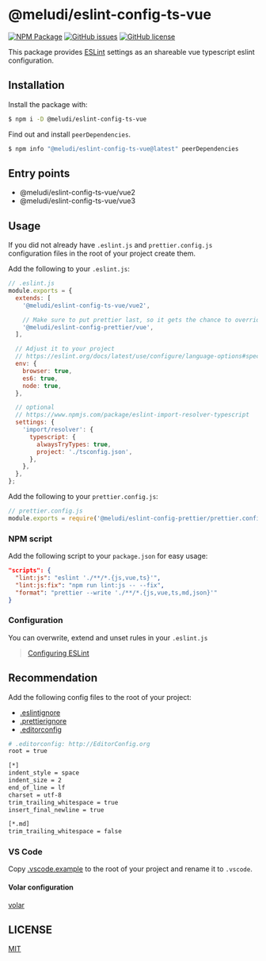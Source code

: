# @meludi/eslint-config-ts-vue

[![NPM Package][eslint-config-ts-vue-npm-badge]][eslint-config-ts-vue-npm-badge]
[![GitHub issues][eslint-config-ts-vue-issues-badge]][eslint-config-ts-vue-issues-link]
[![GitHub license][eslint-config-license-badge]][eslint-config-license-link]

This package provides [ESLint](https://eslint.org/) settings as an shareable vue typescript eslint configuration.

## Installation

Install the package with:

```sh
$ npm i -D @meludi/eslint-config-ts-vue

```

Find out and install `peerDependencies`.

```sh
$ npm info "@meludi/eslint-config-ts-vue@latest" peerDependencies
```

## Entry points

- @meludi/eslint-config-ts-vue/vue2
- @meludi/eslint-config-ts-vue/vue3

## Usage

If you did not already have `.eslint.js` and `prettier.config.js` configuration files in the root of your project create them.

Add the following to your `.eslint.js`:

```js
// .eslint.js
module.exports = {
  extends: [
    '@meludi/eslint-config-ts-vue/vue2',

    // Make sure to put prettier last, so it gets the chance to override other configs.
    '@meludi/eslint-config-prettier/vue',
  ],

  // Adjust it to your project
  // https://eslint.org/docs/latest/use/configure/language-options#specifying-environments
  env: {
    browser: true,
    es6: true,
    node: true,
  },

  // optional
  // https://www.npmjs.com/package/eslint-import-resolver-typescript
  settings: {
    'import/resolver': {
      typescript: {
        alwaysTryTypes: true,
        project: './tsconfig.json',
      },
    },
  },
};
```

Add the following to your `prettier.config.js`:

```js
// prettier.config.js
module.exports = require('@meludi/eslint-config-prettier/prettier.config');
```

### NPM script

Add the following script to your `package.json` for easy usage:

```json
"scripts": {
  "lint:js": "eslint './**/*.{js,vue,ts}'",
  "lint:js:fix": "npm run lint:js -- --fix",
  "format": "prettier --write './**/*.{js,vue,ts,md,json}'"
}
```

### Configuration

You can overwrite, extend and unset rules in your `.eslint.js`

> [Configuring ESLint](https://eslint.org/docs/user-guide/configuring)

## Recommendation

Add the following config files to the root of your project:

- [.eslintignore](https://eslint.org/docs/latest/use/configure/ignore)
- [.prettierignore](https://prettier.io/docs/en/ignore.html)
- [.editorconfig](https://editorconfig.org/)

```sh
# .editorconfig: http://EditorConfig.org
root = true

[*]
indent_style = space
indent_size = 2
end_of_line = lf
charset = utf-8
trim_trailing_whitespace = true
insert_final_newline = true

[*.md]
trim_trailing_whitespace = false
```

### VS Code

Copy [.vscode.example](https://github.com/meludi/eslint-config/tree/master/packages/eslint-config-ts-vue/.vscode.example) to the root of your project and rename it to `.vscode`.

#### Volar configuration

[volar](https://marketplace.visualstudio.com/items?itemName=Vue.volar)

## LICENSE

[MIT](LICENSE)

[eslint-config-license-badge]: https://img.shields.io/github/license/meludi/eslint-config
[eslint-config-license-link]: https://github.com/meludi/eslint-config/blob/main/LICENSE
[eslint-config-ts-vue-npm-badge]: https://img.shields.io/npm/v/@meludi/eslint-config-ts-vue.svg
[eslint-config-ts-vue-npm-link]: https://www.npmjs.com/package/@meludi/eslint-config-ts-vue
[eslint-config-ts-vue-issues-badge]: https://img.shields.io/github/issues/meludi/stylelint-config/package:%20eslint-config-ts-vue?label=issues
[eslint-config-ts-vue-issues-link]: https://github.com/meludi/stylelint-config/issues?q=is%3Aopen+is%3Aissue+label%3A%22package%3A+eslint-config-ts-vue%22
